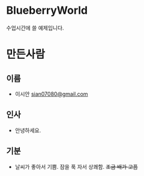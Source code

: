 # BlueberryWorld
수업시간에 쓸 예제입니다. 

# 만든사람
## 이름
* 이시안 <sian07080@gmail.com>
## 인사
* 안녕하세요.
## 기분
* 날씨가 좋아서 기쁨. 잠을 푹 자서 상쾌함. ~~조금 배가 고픔~~
